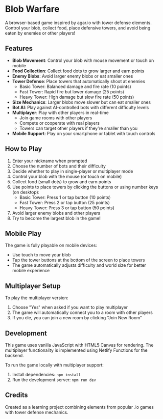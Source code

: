 # Blob Warfare

A browser-based game inspired by agar.io with tower defense elements. Control your blob, collect food, place defensive towers, and avoid being eaten by enemies or other players!

## Features

- **Blob Movement**: Control your blob with mouse movement or touch on mobile
- **Food Collection**: Collect food dots to grow larger and earn points
- **Enemy Blobs**: Avoid larger enemy blobs or eat smaller ones
- **Tower Defense**: Place towers that automatically shoot at enemies
  - Basic Tower: Balanced damage and fire rate (10 points)
  - Fast Tower: Rapid fire but lower damage (25 points)
  - Heavy Tower: High damage but slow fire rate (50 points)
- **Size Mechanics**: Larger blobs move slower but can eat smaller ones
- **Bot AI**: Play against AI-controlled bots with different difficulty levels
- **Multiplayer**: Play with other players in real-time
  - Join game rooms with other players
  - Compete or cooperate with real players
  - Towers can target other players if they're smaller than you
- **Mobile Support**: Play on your smartphone or tablet with touch controls

## How to Play

1. Enter your nickname when prompted
2. Choose the number of bots and their difficulty
3. Decide whether to play in single-player or multiplayer mode
4. Control your blob with the mouse (or touch on mobile)
5. Collect food (small dots) to grow and earn points
6. Use points to place towers by clicking the buttons or using number keys (on desktop):
   - Basic Tower: Press 1 or tap button (10 points)
   - Fast Tower: Press 2 or tap button (25 points)
   - Heavy Tower: Press 3 or tap button (50 points)
7. Avoid larger enemy blobs and other players
8. Try to become the largest blob in the game!

## Mobile Play

The game is fully playable on mobile devices:
- Use touch to move your blob
- Tap the tower buttons at the bottom of the screen to place towers
- The game automatically adjusts difficulty and world size for better mobile experience

## Multiplayer Setup

To play the multiplayer version:

1. Choose "Yes" when asked if you want to play multiplayer
2. The game will automatically connect you to a room with other players
3. If you die, you can join a new room by clicking "Join New Room"

## Development

This game uses vanilla JavaScript with HTML5 Canvas for rendering. The multiplayer functionality is implemented using Netlify Functions for the backend.

To run the game locally with multiplayer support:

1. Install dependencies: `npm install`
2. Run the development server: `npm run dev`

## Credits

Created as a learning project combining elements from popular .io games with tower defense mechanics. 